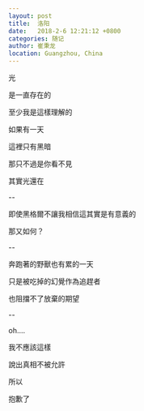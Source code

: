 ```yaml
---
layout: post
title:  洛阳
date:   2018-2-6 12:21:12 +0800
categories: 随记
author: 崔秉龙
location: Guangzhou, China
---
```
















光

是一直存在的

至少我是這樣理解的

如果有一天

這裡只有黑暗

那只不過是你看不見

其實光還在

--

即使黑格爾不讓我相信這其實是有意義的

那又如何？

--

奔跑著的野獸也有累的一天

只是被吃掉的幻覺作為追趕者

也阻擋不了放棄的期望

--

oh....

我不應該這樣

說出真相不被允許

所以

抱歉了